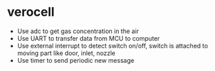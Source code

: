 # verocell
- Use adc to get gas concentration in the air
- Use UART to transfer data from MCU to computer
- Use external interrupt to detect switch on/off, switch is attached to moving part like door, inlet, nozzle
- Use timer to send periodic new message
